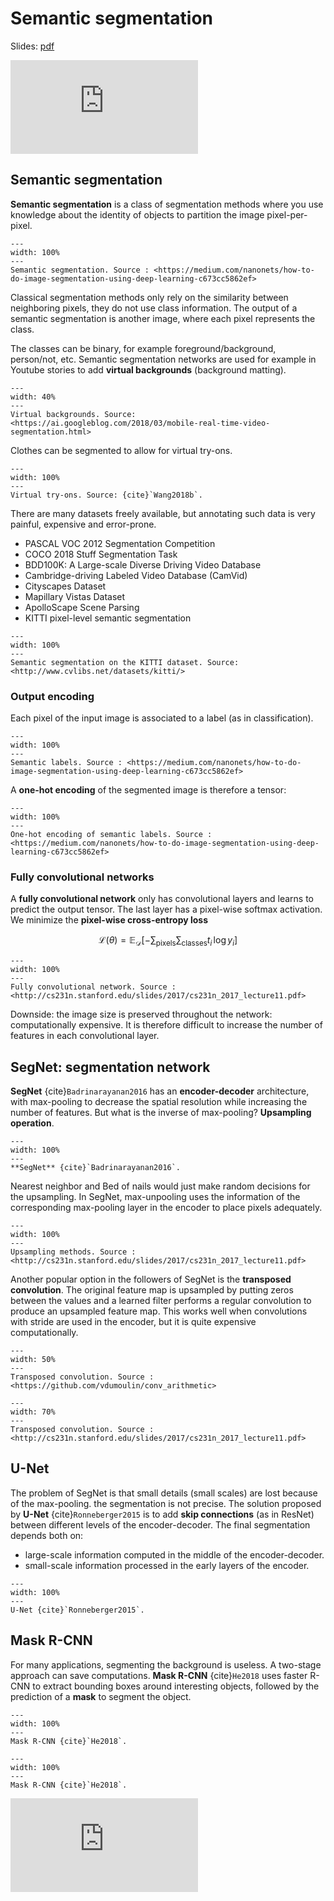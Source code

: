 # Semantic segmentation

Slides: [pdf](https://www.tu-chemnitz.de/informatik/KI/edu/neurocomputing/lectures/pdf/3.5-SegNet.pdf)


<div class='embed-container'><iframe src='https://www.youtube.com/embed/JiQdlzqT4Qs' frameborder='0' allowfullscreen></iframe></div>

## Semantic segmentation

**Semantic segmentation** is a class of segmentation methods where you use knowledge about the identity of objects to partition the image pixel-per-pixel.

```{figure} ../img/semanticsegmentation-example.png
---
width: 100%
---
Semantic segmentation. Source : <https://medium.com/nanonets/how-to-do-image-segmentation-using-deep-learning-c673cc5862ef>
```

Classical segmentation methods only rely on the similarity between neighboring pixels, they do not use class information. The output of a semantic segmentation is another image, where each pixel represents the class.

The classes can be binary, for example foreground/background, person/not, etc. Semantic segmentation networks are used for example in Youtube stories to add **virtual backgrounds** (background matting).

```{figure} ../img/segmentation-virtualbackground.gif
---
width: 40%
---
Virtual backgrounds. Source: <https://ai.googleblog.com/2018/03/mobile-real-time-video-segmentation.html>
```


Clothes can be segmented to allow for virtual try-ons.

```{figure} ../img/semanticsegmentation-clothes.png
---
width: 100%
---
Virtual try-ons. Source: {cite}`Wang2018b`.
```


There are many datasets freely available, but annotating such data is very painful, expensive and error-prone.

* PASCAL VOC 2012 Segmentation Competition
* COCO 2018 Stuff Segmentation Task
* BDD100K: A Large-scale Diverse Driving Video Database
* Cambridge-driving Labeled Video Database (CamVid)
* Cityscapes Dataset
* Mapillary Vistas Dataset
* ApolloScape Scene Parsing
* KITTI pixel-level semantic segmentation

```{figure} ../img/kitti-example.png
---
width: 100%
---
Semantic segmentation on the KITTI dataset. Source: <http://www.cvlibs.net/datasets/kitti/>
```

### Output encoding

Each pixel of the input image is associated to a label (as in classification).

```{figure} ../img/segnet-encoding.png
---
width: 100%
---
Semantic labels. Source : <https://medium.com/nanonets/how-to-do-image-segmentation-using-deep-learning-c673cc5862ef>
```

A **one-hot encoding** of the segmented image is therefore a tensor:

```{figure} ../img/segnet-encoding2.png
---
width: 100%
---
One-hot encoding of semantic labels. Source : <https://medium.com/nanonets/how-to-do-image-segmentation-using-deep-learning-c673cc5862ef>
```

### Fully convolutional networks

A **fully convolutional network** only has convolutional layers and learns to predict the output tensor. The last layer has a pixel-wise softmax activation. We minimize the **pixel-wise cross-entropy loss**

$$\mathcal{L}(\theta) = \mathbb{E}_\mathcal{D} [- \sum_\text{pixels} \sum_\text{classes} t_i \, \log y_i]$$

```{figure} ../img/fullyconvolutional.png
---
width: 100%
---
Fully convolutional network. Source : <http://cs231n.stanford.edu/slides/2017/cs231n_2017_lecture11.pdf>
```

Downside: the image size is preserved throughout the network: computationally expensive. It is therefore difficult to increase the number of features in each convolutional layer.


## SegNet: segmentation network

**SegNet** {cite}`Badrinarayanan2016` has an **encoder-decoder** architecture, with max-pooling to decrease the spatial resolution while increasing the number of features. But what is the inverse of max-pooling? **Upsampling operation**.

```{figure} ../img/segnet.png
---
width: 100%
---
**SegNet** {cite}`Badrinarayanan2016`.
```

Nearest neighbor and Bed of nails would just make random decisions for the upsampling. In SegNet, max-unpooling uses the information of the corresponding max-pooling layer in the encoder to place pixels adequately.


```{figure} ../img/max-pooling-inverse.png
---
width: 100%
---
Upsampling methods. Source : <http://cs231n.stanford.edu/slides/2017/cs231n_2017_lecture11.pdf>
```

Another popular option in the followers of SegNet is the **transposed convolution**. The original feature map is upsampled by putting zeros between the values and a learned filter performs a regular convolution to produce an upsampled feature map. This works well when convolutions with stride are used in the encoder, but it is quite expensive computationally.

```{figure} ../img/padding_strides_transposed.gif
---
width: 50%
---
Transposed convolution. Source : <https://github.com/vdumoulin/conv_arithmetic> 
```

```{figure} ../img/transposedconvolution.png
---
width: 70%
---
Transposed convolution. Source : <http://cs231n.stanford.edu/slides/2017/cs231n_2017_lecture11.pdf> 
```

## U-Net


The problem of SegNet is that small details (small scales) are lost because of the max-pooling. the segmentation is not precise. The solution proposed by **U-Net** {cite}`Ronneberger2015` is to add **skip connections** (as in ResNet) between different levels of the encoder-decoder. The final segmentation depends both on:

* large-scale information computed in the middle of the encoder-decoder.
* small-scale information processed in the early layers of the encoder.

```{figure} ../img/unet.png
---
width: 100%
---
U-Net {cite}`Ronneberger2015`.
```


## Mask R-CNN

For many applications, segmenting the background is useless. A two-stage approach can save computations. **Mask R-CNN** {cite}`He2018` uses faster R-CNN to extract bounding boxes around interesting objects, followed by the prediction of a **mask** to segment the object.

```{figure} ../img/mask-r-cnn.png
---
width: 100%
---
Mask R-CNN {cite}`He2018`.
```

```{figure} ../img/mask-r-cnn-result.png
---
width: 100%
---
Mask R-CNN {cite}`He2018`.
```

<div class='embed-container'><iframe src='https://www.youtube.com/embed/OOT3UIXZztE' frameborder='0' allowfullscreen></iframe></div>

